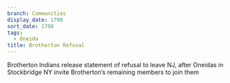 ```yaml
---
branch: Communities
display_date: 1798
sort_date: 1798
tags:
  - Oneida
title: Brotherton Refusal
---
```


Brotherton Indians release statement of refusal to leave NJ, after Oneidas in Stockbridge NY invite Brotherton’s remaining members to join them
